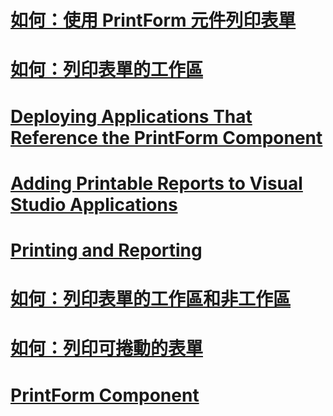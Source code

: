 # [如何：使用 PrintForm 元件列印表單](how-to-print-a-form-by-using-the-printform-component.md)
# [如何：列印表單的工作區](how-to-print-the-client-area-of-a-form.md)
# [Deploying Applications That Reference the PrintForm Component](deploying-applications-that-reference-the-printform-component.md)
# [Adding Printable Reports to Visual Studio Applications](adding-printable-reports-to-visual-studio-applications.md)
# [Printing and Reporting](printing-and-reporting.md)
# [如何：列印表單的工作區和非工作區](how-to-print-client-and-non-client-areas-of-a-form.md)
# [如何：列印可捲動的表單](how-to-print-a-scrollable-form.md)
# [PrintForm Component](printform-component.md)
